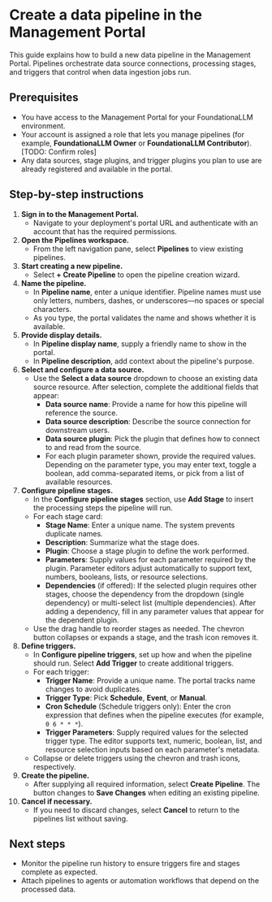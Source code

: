 # Create a data pipeline in the Management Portal

This guide explains how to build a new data pipeline in the Management Portal. Pipelines orchestrate data source connections, processing stages, and triggers that control when data ingestion jobs run.

## Prerequisites

- You have access to the Management Portal for your FoundationaLLM environment.
- Your account is assigned a role that lets you manage pipelines (for example, **FoundationaLLM Owner** or **FoundationaLLM Contributor**). [TODO: Confirm roles]
- Any data sources, stage plugins, and trigger plugins you plan to use are already registered and available in the portal.

## Step-by-step instructions

1. **Sign in to the Management Portal.**
   - Navigate to your deployment's portal URL and authenticate with an account that has the required permissions.
2. **Open the Pipelines workspace.**
   - From the left navigation pane, select **Pipelines** to view existing pipelines.
3. **Start creating a new pipeline.**
   - Select **+ Create Pipeline** to open the pipeline creation wizard.
4. **Name the pipeline.**
   - In **Pipeline name**, enter a unique identifier. Pipeline names must use only letters, numbers, dashes, or underscores—no spaces or special characters.
   - As you type, the portal validates the name and shows whether it is available.
5. **Provide display details.**
   - In **Pipeline display name**, supply a friendly name to show in the portal.
   - In **Pipeline description**, add context about the pipeline's purpose.
6. **Select and configure a data source.**
   - Use the **Select a data source** dropdown to choose an existing data source resource. After selection, complete the additional fields that appear:
     - **Data source name**: Provide a name for how this pipeline will reference the source.
     - **Data source description**: Describe the source connection for downstream users.
     - **Data source plugin**: Pick the plugin that defines how to connect to and read from the source.
     - For each plugin parameter shown, provide the required values. Depending on the parameter type, you may enter text, toggle a boolean, add comma-separated items, or pick from a list of available resources.
7. **Configure pipeline stages.**
   - In the **Configure pipeline stages** section, use **Add Stage** to insert the processing steps the pipeline will run.
   - For each stage card:
     - **Stage Name**: Enter a unique name. The system prevents duplicate names.
     - **Description**: Summarize what the stage does.
     - **Plugin**: Choose a stage plugin to define the work performed.
     - **Parameters**: Supply values for each parameter required by the plugin. Parameter editors adjust automatically to support text, numbers, booleans, lists, or resource selections.
     - **Dependencies** (if offered): If the selected plugin requires other stages, choose the dependency from the dropdown (single dependency) or multi-select list (multiple dependencies). After adding a dependency, fill in any parameter values that appear for the dependent plugin.
   - Use the drag handle to reorder stages as needed. The chevron button collapses or expands a stage, and the trash icon removes it.
8. **Define triggers.**
   - In **Configure pipeline triggers**, set up how and when the pipeline should run. Select **Add Trigger** to create additional triggers.
   - For each trigger:
     - **Trigger Name**: Provide a unique name. The portal tracks name changes to avoid duplicates.
     - **Trigger Type**: Pick **Schedule**, **Event**, or **Manual**.
     - **Cron Schedule** (Schedule triggers only): Enter the cron expression that defines when the pipeline executes (for example, `0 6 * * *`).
     - **Trigger Parameters**: Supply required values for the selected trigger type. The editor supports text, numeric, boolean, list, and resource selection inputs based on each parameter's metadata.
   - Collapse or delete triggers using the chevron and trash icons, respectively.
9. **Create the pipeline.**
   - After supplying all required information, select **Create Pipeline**. The button changes to **Save Changes** when editing an existing pipeline.
10. **Cancel if necessary.**
    - If you need to discard changes, select **Cancel** to return to the pipelines list without saving.

## Next steps

- Monitor the pipeline run history to ensure triggers fire and stages complete as expected.
- Attach pipelines to agents or automation workflows that depend on the processed data.
